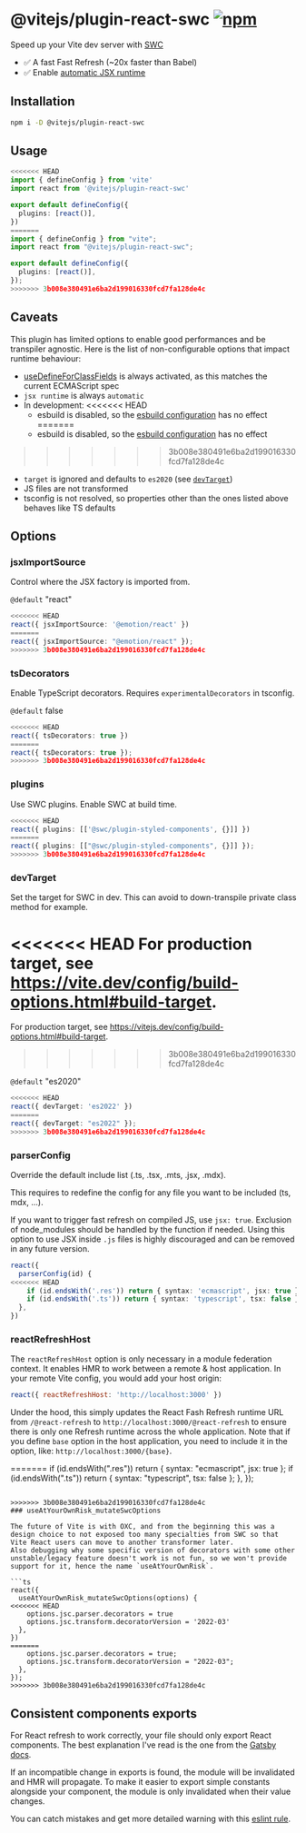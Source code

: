 # @vitejs/plugin-react-swc [![npm](https://img.shields.io/npm/v/@vitejs/plugin-react-swc)](https://www.npmjs.com/package/@vitejs/plugin-react-swc)

Speed up your Vite dev server with [SWC](https://swc.rs/)

- ✅ A fast Fast Refresh (~20x faster than Babel)
- ✅ Enable [automatic JSX runtime](https://reactjs.org/blog/2020/09/22/introducing-the-new-jsx-transform.html)

## Installation

```sh
npm i -D @vitejs/plugin-react-swc
```

## Usage

```ts
<<<<<<< HEAD
import { defineConfig } from 'vite'
import react from '@vitejs/plugin-react-swc'

export default defineConfig({
  plugins: [react()],
})
=======
import { defineConfig } from "vite";
import react from "@vitejs/plugin-react-swc";

export default defineConfig({
  plugins: [react()],
});
>>>>>>> 3b008e380491e6ba2d199016330fcd7fa128de4c
```

## Caveats

This plugin has limited options to enable good performances and be transpiler agnostic. Here is the list of non-configurable options that impact runtime behaviour:

- [useDefineForClassFields](https://www.typescriptlang.org/docs/handbook/release-notes/typescript-3-7.html#the-usedefineforclassfields-flag-and-the-declare-property-modifier) is always activated, as this matches the current ECMAScript spec
- `jsx runtime` is always `automatic`
- In development:
<<<<<<< HEAD
  - esbuild is disabled, so the [esbuild configuration](https://vite.dev/config/shared-options.html#esbuild) has no effect
=======
  - esbuild is disabled, so the [esbuild configuration](https://vitejs.dev/config/shared-options.html#esbuild) has no effect
>>>>>>> 3b008e380491e6ba2d199016330fcd7fa128de4c
  - `target` is ignored and defaults to `es2020` (see [`devTarget`](#devtarget))
  - JS files are not transformed
  - tsconfig is not resolved, so properties other than the ones listed above behaves like TS defaults

## Options

### jsxImportSource

Control where the JSX factory is imported from.

`@default` "react"

```ts
<<<<<<< HEAD
react({ jsxImportSource: '@emotion/react' })
=======
react({ jsxImportSource: "@emotion/react" });
>>>>>>> 3b008e380491e6ba2d199016330fcd7fa128de4c
```

### tsDecorators

Enable TypeScript decorators. Requires `experimentalDecorators` in tsconfig.

`@default` false

```ts
<<<<<<< HEAD
react({ tsDecorators: true })
=======
react({ tsDecorators: true });
>>>>>>> 3b008e380491e6ba2d199016330fcd7fa128de4c
```

### plugins

Use SWC plugins. Enable SWC at build time.

```ts
<<<<<<< HEAD
react({ plugins: [['@swc/plugin-styled-components', {}]] })
=======
react({ plugins: [["@swc/plugin-styled-components", {}]] });
>>>>>>> 3b008e380491e6ba2d199016330fcd7fa128de4c
```

### devTarget

Set the target for SWC in dev. This can avoid to down-transpile private class method for example.

<<<<<<< HEAD
For production target, see https://vite.dev/config/build-options.html#build-target.
=======
For production target, see https://vitejs.dev/config/build-options.html#build-target.
>>>>>>> 3b008e380491e6ba2d199016330fcd7fa128de4c

`@default` "es2020"

```ts
<<<<<<< HEAD
react({ devTarget: 'es2022' })
=======
react({ devTarget: "es2022" });
>>>>>>> 3b008e380491e6ba2d199016330fcd7fa128de4c
```

### parserConfig

Override the default include list (.ts, .tsx, .mts, .jsx, .mdx).

This requires to redefine the config for any file you want to be included (ts, mdx, ...).

If you want to trigger fast refresh on compiled JS, use `jsx: true`. Exclusion of node_modules should be handled by the function if needed. Using this option to use JSX inside `.js` files is highly discouraged and can be removed in any future version.

```ts
react({
  parserConfig(id) {
<<<<<<< HEAD
    if (id.endsWith('.res')) return { syntax: 'ecmascript', jsx: true }
    if (id.endsWith('.ts')) return { syntax: 'typescript', tsx: false }
  },
})
```

### reactRefreshHost

The `reactRefreshHost` option is only necessary in a module federation context. It enables HMR to work between a remote & host application. In your remote Vite config, you would add your host origin:

```js
react({ reactRefreshHost: 'http://localhost:3000' })
```

Under the hood, this simply updates the React Fash Refresh runtime URL from `/@react-refresh` to `http://localhost:3000/@react-refresh` to ensure there is only one Refresh runtime across the whole application. Note that if you define `base` option in the host application, you need to include it in the option, like: `http://localhost:3000/{base}`.

=======
    if (id.endsWith(".res")) return { syntax: "ecmascript", jsx: true };
    if (id.endsWith(".ts")) return { syntax: "typescript", tsx: false };
  },
});
```

>>>>>>> 3b008e380491e6ba2d199016330fcd7fa128de4c
### useAtYourOwnRisk_mutateSwcOptions

The future of Vite is with OXC, and from the beginning this was a design choice to not exposed too many specialties from SWC so that Vite React users can move to another transformer later.
Also debugging why some specific version of decorators with some other unstable/legacy feature doesn't work is not fun, so we won't provide support for it, hence the name `useAtYourOwnRisk`.

```ts
react({
  useAtYourOwnRisk_mutateSwcOptions(options) {
<<<<<<< HEAD
    options.jsc.parser.decorators = true
    options.jsc.transform.decoratorVersion = '2022-03'
  },
})
=======
    options.jsc.parser.decorators = true;
    options.jsc.transform.decoratorVersion = "2022-03";
  },
});
>>>>>>> 3b008e380491e6ba2d199016330fcd7fa128de4c
```

## Consistent components exports

For React refresh to work correctly, your file should only export React components. The best explanation I've read is the one from the [Gatsby docs](https://www.gatsbyjs.com/docs/reference/local-development/fast-refresh/#how-it-works).

If an incompatible change in exports is found, the module will be invalidated and HMR will propagate. To make it easier to export simple constants alongside your component, the module is only invalidated when their value changes.

You can catch mistakes and get more detailed warning with this [eslint rule](https://github.com/ArnaudBarre/eslint-plugin-react-refresh).
